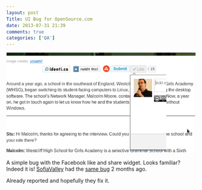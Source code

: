 ```yaml
---
layout: post
Title: UI Bug for OpenSource.com
date: 2013-07-31 21:39
comments: true
categories: ['QA']
---
```


!["UI bug"](/images/opensource.com_ui_bug.png "UI bug")

A simple bug with the Facebook like and share widget. Looks familiar? 
Indeed it is! [SofiaValley](http://sofiavalley.com) had the
[same bug](/blog/2013/06/02/sofiavalley-ui-bug/) 2 months ago.

Already reported and hopefully they fix it.
